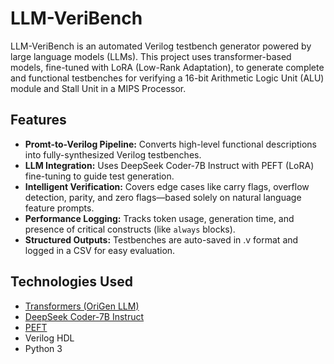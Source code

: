 # LLM-VeriBench
LLM-VeriBench is an automated Verilog testbench generator powered by large language models (LLMs). This project uses transformer-based models, fine-tuned with LoRA (Low-Rank Adaptation), to generate complete and functional testbenches for verifying a 16-bit Arithmetic Logic Unit (ALU) module and Stall Unit in a MIPS Processor.

## Features
- **Promt-to-Verilog Pipeline:** Converts high-level functional descriptions into fully-synthesized Verilog testbenches.
- **LLM Integration:** Uses DeepSeek Coder-7B Instruct with PEFT (LoRA) fine-tuning to guide test generation.
- **Intelligent Verification:** Covers edge cases like carry flags, overflow detection, parity, and zero flags—based solely on natural language feature prompts.
- **Performance Logging:** Tracks token usage, generation time, and presence of critical constructs (like `always` blocks).
- **Structured Outputs:** Testbenches are auto-saved in .v format and logged in a CSV for easy evaluation.

## Technologies Used
- [Transformers (OriGen LLM)](https://huggingface.co/henryen/OriGen)
- [DeepSeek Coder-7B Instruct](https://huggingface.co/deepseek-ai/deepseek-coder-7b-instruct-v1.5)
- [PEFT](https://github.com/huggingface/peft)
- Verilog HDL
- Python 3



